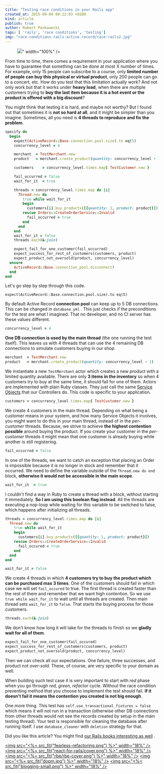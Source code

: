 ```yaml
---
title: "Testing race conditions in your Rails app"
created_at: 2015-09-04 09:22:03 +0200
kind: article
publish: true
author: Robert Pankowecki
tags: [ 'rails', 'race conditions', 'testing']
img: "race-conditions-rails-active-record/race-rails2.jpg"
---
```


<p>
  <figure>
    <img src="<%= src_fit("race-conditions-rails-active-record/race-rails2.jpg") %>" width="100%" />
  </figure>
</p>

From time to time, there comes a requirement in your application
where you have to guarantee that something can be done at most X
number of times. For example, only 15 people can subscribe to a
course, only **limited number of people can buy this physical or
virtual product**, only 200 people can go to a concert, etc. How
do you test that this limitation actually work? And not only work
but that it works under **heavy load**, when there are multiple customers
trying to **buy the last item because it is a hot event or the
product is offered with a big discount**?

<!-- more -->

You might think that testing it is hard, and maybe not worthy? But I found
out that sometimes it is **not so hard at all**, and it might be simpler than
you imagine. Sometimes, all you need is **4 threads to reproduce and fix
the problem**.

```ruby
specify do
  begin
    expect(ActiveRecord::Base.connection.pool.size).to eq(5)
    concurrency_level = 4

    merchant  = TestMerchant.new
    product   = merchant.create_product(quantity: concurrency_level - 1)

    customers    = concurrency_level.times.map{ TestCustomer.new }

    fail_occurred = false
    wait_for_it  = true

    threads = concurrency_level.times.map do |i|
      Thread.new do
        true while wait_for_it
        begin
          customers[i].buy_products([{quantity: 1, product: product}])
        rescue Orders::CreateOrderService::Invalid
          fail_occurred = true
        end
      end
    end
    wait_for_it = false
    threads.each(&:join)

    expect_fail_for_one_customer(fail_occurred)
    expect_success_for_rest_of_customers(customers, product)
    expect_product_not_oversold(product, concurrency_level)
  ensure
    ActiveRecord::Base.connection_pool.disconnect!
  end
end
```

Let's go step by step through this code.

```
expect(ActiveRecord::Base.connection.pool.size).to eq(5)
```

By default Active Record **connection pool** can keep up to 5 DB connections.
This can be changed in `database.yml` . This just checks if the
preconditions for the test are what I imagined. That no developer, and no
CI server has these values different.


```ruby
concurrency_level = 4
```

**One DB connection is used by the main thread** (the one running the test itself).
This leaves us with 4 threads that can use the 4 remaining DB connections
to simulate customers buying in our shop.

```ruby
merchant  = TestMerchant.new
product   = merchant.create_product(quantity: concurrency_level - 1)
```

We instantiate a new `TestMerchant` actor which creates a new product with a limited
quantity available. There are only **3 items in the inventory** so when 4 customers
try to buy at the same time, it should fail for one of them. Actors are
implemented with plain Ruby classes. They just call the same
[Service Objects](http://blog.arkency.com/2013/09/services-what-they-are-and-why-we-need-them/)
that our Controllers do. This code is specific to your application.

```ruby
customers = concurrency_level.times.map{ TestCustomer.new }
```

We create 4 customers in the main thread. Depending on what being a customer
means in your system, and how many Service Objects it involves, you might
want to do this in your main thread, instead of in the _per-customer_ threads.
Because, we strive to achieve **the highest contention possible** around buying
the product. If you create your customer in the _per-customer_ threads it might
mean that one customer is already buying while another is still registering.

```ruby
fail_occurred = false
```

In one of the threads, we want to catch an exception that placing an Order is
impossible because it is no longer in stock and remember that it occurred. We need to define the
variable outside of the `Thread.new do end` block, **otherwise it would not be
accessible in the main scope**.

```ruby
wait_for_it  = true
```

I couldn't find a way in Ruby to create a thread with a block, without starting it
immediately. **So I am using this boolean flag instead**. All the threads are
executing a nop-loop while waiting for this variable to be switched to false, which
happens after initializing all threads.

```ruby
threads = concurrency_level.times.map do |i|
  Thread.new do
    true while wait_for_it
    begin
      customers[i].buy_products([{quantity: 1, product: product}])
    rescue Orders::CreateOrderService::Invalid
      fail_occured = true
    end
  end
end

wait_for_it = false
```

We create 4 threads in which **4 customers try to buy the product which can
be purchased max 3 times**. One of the customers should fail in which case
we will set `fail_occured` to true. The first thread is created faster than the rest
of them and remember that we want high contention. So we use `true while wait_for_it`
to wait until all threads are created. Then main thread sets `wait_for_it` to `false`.
That starts the buying process for those customers.

```ruby
threads.each(&:join)
```

We don't know how long it will take for the threads to finish so we **gladly wait
for all of them**.

```ruby
expect_fail_for_one_customer(fail_occured)
expect_success_for_rest_of_customers(customers, product)
expect_product_not_oversold(product, concurrency_level)
```

Then we can check all our expectations. One failure, three
successes, and product not _over-sold_. These, of course, are very specific
to your domain as well.

When building such test case it is very important to start with _red_ phase when you
go through _red, green, refactor_ cycle. Without the race condition preventing method
that you choose to implement the test should fail. **If it doesn't fail it means the
contention you created is not big enough**.

One more thing. This test has `self.use_transactional_fixtures = false` which means it will
not run in a transaction (otherwise other DB connections from other threads would not see
the records created by setup in the main testing thread). Your test is responsible for
cleaning the database after running itself. I use `database_cleaner` with `deletion` strategy
for that.

Did you like this article? You might find [our Rails books interesting as well](/products) .

<a href="http://rails-refactoring.com"><img src="<%= src_fit("fearless-refactoring.png") %>" width="18%" /></a>
<a href="/rails-react"><img src="<%= src_fit("react-for-rails/cover.png") %>" width="18%" /></a>
<a href="http://reactkungfu.com/react-by-example/"><img src="<%= src_fit("rbe/rbe-cover.png") %>" width="18%" /></a>
<a href="/async-remote/"><img src="<%= src_fit("dopm.jpg") %>" width="18%" /></a>
<a href="https://arkency.dpdcart.com"><img src="<%= src_fit("blogging-small.png") %>" width="18%" /></a>
